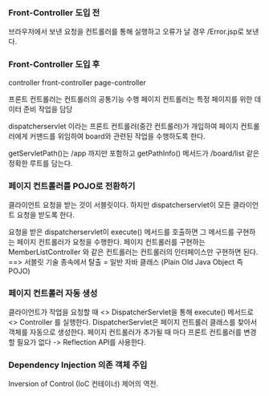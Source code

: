 ### Front-Controller 도입 전

브라우저에서 보낸 요청을 컨트롤러를 통해 실행하고 오류가 날 경우 /Error.jsp로 보낸다.

### Front-Controller 도입 후

controller
front-controller        page-controller

프론트 컨트롤러는 컨트롤러의 공통기능 수행
페이지 컨트롤러는 특정 페이지를 위한 데이터 준비 작업을 담당

dispatcherservlet 이라는 프론트 컨트롤러(중간 컨트롤러)가 개입하여 페이지 컨트롤러에게 커맨드를 위임하여 board와 관련된 작업을 수행하도록 한다.

getServletPath()는 /app 까지만 포함하고 getPathInfo() 메서드가 /board/list 같은 정확한 루트를 담는다.


### 페이지 컨트롤러를 POJO로 전환하기

클라이언트 요청을 받는 것이 서블릿이다. 
하지만 dispatcherservlet이 모든 클라이언트 요청을 받도록 한다.

요청을 받은 dispatcherservlet이 execute() 메서드를 호출하면 그 메서드를 구현하는 페이지 컨트롤러가 요청을 수행한다. 페이지 컨트롤러를 구현하는 MemberListController 와 같은 컨트롤러는 컨트롤러의 인터페이스만 구현하면 된다. 
==> 서블릿 기술 종속에서 탈출 = 일반 자바 클래스 (Plain Old Java Object 즉 POJO)

### 페이지 컨트롤러 자동 생성

클라이언트가 작업을 요청할 때 <<Front Controller>> DispatcherServlet을 통해 execute() 메서드로 <<Interface>> Controller 를 실행한다. DispatcherServlet은 페이지 컨트롤러 클래스를 찾아서 객체를 자동으로 생성한다.
페이지 컨트롤러가 추가될 때 마다 프론트 컨트롤러를 변경할 필요가 없다 -> Reflection API를 사용한다.

### Dependency Injection 의존 객체 주입

Inversion of Control (IoC 컨테이너) 
제어의 역전.


